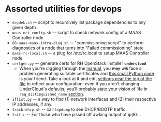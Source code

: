 # Assorted utilities for devops

* `depdeb.sh` -- script to recursively list package dependencies to any given depth
* `maas-net-config.sh` -- script to check network config of a MAAS Controller node
* `00-aaaa-maas-intra-diag.sh` -- "commissioning script" to perform diagnostics of a node that turns into "Failed commissioning" state
* `maas-rc-local.sh` -- a plug for /etc/rc.local to setup MAAS Controller node
* `certgen.py` -- generate certs for RH OpenStack installer **`undercloud`**
  * When you're digging through the [manual](https://access.redhat.com/documentation/en/red-hat-openstack-platform/8/paged/director-installation-and-usage/appendix-a-ssl-tls-certificate-configuration), you ~~may~~ _will_ face a problem generating suitable certificates and [this small Python code](certgen.py) is your friend.
Take a look at it and edit [settings near the top of the file](certgen.py#L10) to reflect your configuration: even if you aren't changing UnderCloud's defaults, you'll probably state your vision of life in `req_distinguished_name` [section](certgen.py#L34).
* `iflist.py` -- a way to find (1) network interfaces and (2) their respective IP addresses, if any.
* `track-dhcp.sh` -- call `tcpdump` to see DHCP/BOOTP traffic.
* `lsif.c` -- For those who have pissed off awking output of ip(8)...

